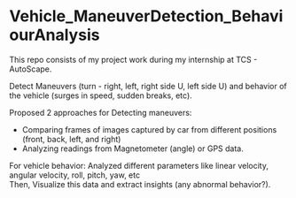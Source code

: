 # Vehicle_ManeuverDetection_BehaviourAnalysis

This repo consists of my project work during my internship at TCS - AutoScape.

Detect Maneuvers (turn - right, left, right side U, left side U) and behavior of the vehicle (surges in speed, sudden breaks, etc).

Proposed 2 approaches for Detecting maneuvers:
- Comparing frames of images captured by car from different positions (front, back, left, and right)
- Analyzing readings from Magnetometer (angle) or GPS data.

For vehicle behavior:
Analyzed different parameters like linear velocity, angular velocity, roll, pitch, yaw, etc</br>
Then, Visualize this data and extract insights (any abnormal behavior?).
